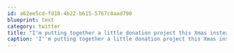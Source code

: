 ```yaml
---
id: a62ee5cd-fd10-4b22-b615-5767c4aad790
blueprint: text
category: twitter
title: "I'm putting together a little donation project this Xmas instead of the usual retail garbage that's expected #bnd09 #consumerism"
caption: 'I''m putting together a little donation project this Xmas instead of the usual retail garbage that''s expected <span class="hashtag hashtag_local">#<a href="http://tweettemp.darylchymko.ca/?tag=bnd09">bnd09</a> <span class="hashtag hashtag_local">#<a href="http://tweettemp.darylchymko.ca/?tag=consumerism">consumerism</a>'
---
```

